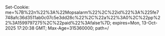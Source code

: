 Set-Cookie: me=%7B%22n%22%3A%22Mopsalarm%22%2C%22id%22%3A%225fe7748afc36d3511ab0c07c5e3dd28c%22%2C%22a%22%3A0%2C%22pp%22%3A1599797275%2C%22paid%22%3Afalse%7D; expires=Mon, 13-Oct-2025 17:20:38 GMT; Max-Age=315360000; path=/